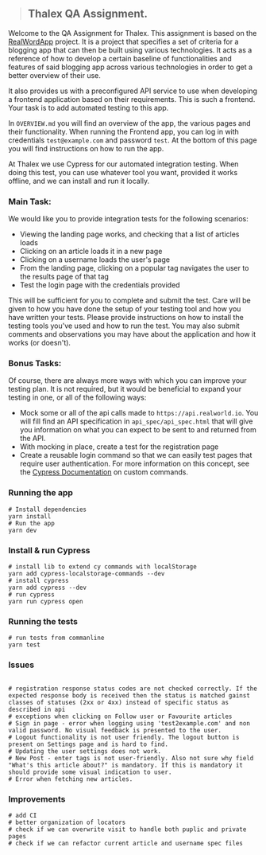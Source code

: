 > ## Thalex QA Assignment.

Welcome to the QA Assignment for Thalex. This assignment is based on the [RealWordApp](https://github.com/gothinkster/realworld) project. It is a project that specifies a set of criteria for a blogging app that can then be built using various technologies. It acts as a reference of how to develop a certain baseline of functionalities and features of said blogging app across various technologies in order to get a better overview of their use.

It also provides us with a preconfigured API service to use when developing a frontend application based on their requirements. This is such a frontend. Your task is to add automated testing to this app. 

In `OVERVIEW.md` you will find an overview of the app, the various pages and their functionality. When running the Frontend app, you can log in with credentials `test@example.com` and password `test`. At the bottom of this page you will find instructions on how to run the app.

At Thalex we use Cypress for our automated integration testing. When doing this test, you can use whatever tool you want, provided it works offline, and we can install and run it locally.

### Main Task:

We would like you to provide integration tests for the following scenarios:

- Viewing the landing page works, and checking that a list of articles loads
- Clicking on an article loads it in a new page
- Clicking on a username loads the user's page
- From the landing page, clicking on a popular tag navigates the user to the results page of that tag
- Test the login page with the credentials provided

This will be sufficient for you to complete and submit the test. Care will be given to how you have done the setup of your testing tool and how you have written your tests. Please provide instructions on how to install the testing tools you've used and how to run the test. 
You may also submit comments and observations you may have about the application and how it works (or doesn't).

### Bonus Tasks:

Of course, there are always more ways with which you can improve your testing plan. It is not required, but it would be beneficial to expand your testing in one, or all of the following ways:

- Mock some or all of the api calls made to `https://api.realworld.io`. You will fill find an API specification in `api_spec/api_spec.html` that will give you information on what you can expect to be sent to and returned from the API.
- With mocking in place, create a test for the registration page
- Create a reusable login command so that we can easily test pages that require user authentication. For more information on this concept, see the [Cypress Documentation](https://docs.cypress.io/api/cypress-api/custom-commands#Syntax) on custom commands. 

### Running the app

```
# Install dependencies
yarn install
# Run the app
yarn dev
```

### Install & run Cypress
```
# install lib to extend cy commands with localStorage
yarn add cypress-localstorage-commands --dev
# install cypress
yarn add cypress --dev
# run cypress
yarn run cypress open
```

### Running the tests
```
# run tests from commanline
yarn test
```

### Issues
```

# registration response status codes are not checked correctly. If the expected response body is received then the status is matched gainst classes of statuses (2xx or 4xx) instead of specific status as described in api
# exceptions when clicking on Follow user or Favourite articles
# Sign in page - error when logging using 'test2example.com' and non valid password. No visual feedback is presented to the user.
# Logout functionality is not user friendly. The logout button is present on Settings page and is hard to find.
# Updating the user settings does not work.
# New Post - enter tags is not user-friendly. Also not sure why field "What's this article about?" is mandatory. If this is mandatory it should provide some visual indication to user.
# Error when fetching new articles.
```

### Improvements
```
# add CI
# better organization of locators
# check if we can overwrite visit to handle both puplic and private pages
# check if we can refactor current article and username spec files
```